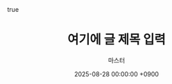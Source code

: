 ---
# --------------------------------
# 글 제목
title: "여기에 글 제목 입력"

# 글 요약 또는 SEO용 설명
description: "이 글의 핵심 요약을 여기에 입력"

# 글 작성자 이름
author: "마스터"

# 작성일시 (YYYY-MM-DD HH:MM:SS +시간대)
date: 2025-08-28 00:00:00 +0900

# 글 분류 (카테고리)
categories: [카테고리1, 카테고리2]

# 태그 (검색 및 필터링용)
tags: [태그1, 태그2, 태그3]

# 글 상단 고정 여부 (true = 상단 고정, false = 일반 글)
pin: false

# 수학 공식 렌더링 활성화 (true/false)
math: true

# Mermaid 다이어그램 렌더링 활성화 (true/false)
mermaid: true

# 글 대표 이미지 설정
image:
  # 이미지 경로 (로컬 또는 외부 URL)
  path: "/assets/img/sample.png"
  # LQIP: Low Quality Image Placeholder, 비워도 됨
  lqip: ""
  # 이미지 설명 (SEO 및 접근성)
  alt: "대표 이미지 설명"

# 댓글 기능 사용 여부 (true/false)
comments: true

# Table of Contents(목차) 표시 여부 (true/false)
toc: true

# 글 공개 여부 (false면 드래프트 상태)
published: true

# Canonical URL (중복 콘텐츠 대비 SEO)
canonical: "https://junyoung-oss.github.io/posts/글-주소/"

# 외부 참조 링크
external_url: ""

# 번역용 설정 (글을 다국어로 작성 시 사용)
lang: ko

# 메모: 필요 없으면 삭제 가능
note: "작성자 메모용 공간"

# --------------------------------
---